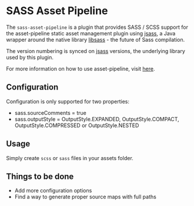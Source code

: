 SASS Asset Pipeline
==========================
The `sass-asset-pipeline` is a plugin that provides SASS / SCSS support for the asset-pipeline static asset management plugin using [jsass](https://github.com/bit3/jsass), a Java wrapper around the native library  [libsass](https://github.com/sass/libsass) - the future of Sass compilation.

The version numbering is synced on [jsass](https://github.com/bit3/jsass) versions, the underlying library used by this plugin.

For more information on how to use asset-pipeline, visit [here](http://www.github.com/bertramdev/asset-pipeline).

Configuration
-------------

Configuration is only supported for two properties:
* sass.sourceComments = true
* sass.outputStyle = OutputStyle.EXPANDED, OutputStyle.COMPACT, OutputStyle.COMPRESSED or OutputStyle.NESTED

Usage
-----
Simply create `scss` or `sass` files in your assets folder.

Things to be done
-----------------

* Add more configuration options
* Find a way to generate proper source maps with full paths
